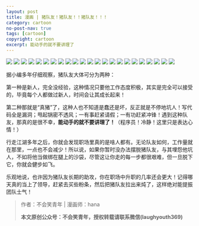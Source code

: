 ```yaml
---
layout: post
title: 漫画 | 猪队友！猪队友！！猪队友！！！
category: cartoon
no-post-nav: true
tags: [cartoon]
copyright: cartoon
excerpt: 能动手的就不要讲理了
---
```


![](http://favorites.ren/assets/images/2020/cartoon/zhuduiyou/zhuduiyou01.jpg)
![](http://favorites.ren/assets/images/2020/cartoon/zhuduiyou/zhuduiyou02.jpg)
![](http://favorites.ren/assets/images/2020/cartoon/zhuduiyou/zhuduiyou03.jpg)
![](http://favorites.ren/assets/images/2020/cartoon/zhuduiyou/zhuduiyou04.jpg)
![](http://favorites.ren/assets/images/2020/cartoon/zhuduiyou/zhuduiyou05.jpg)
![](http://favorites.ren/assets/images/2020/cartoon/zhuduiyou/zhuduiyou06.jpg)
![](http://favorites.ren/assets/images/2020/cartoon/zhuduiyou/zhuduiyou07.jpg)
![](http://favorites.ren/assets/images/2020/cartoon/zhuduiyou/zhuduiyou08.jpg)
![](http://favorites.ren/assets/images/2020/cartoon/zhuduiyou/zhuduiyou09.jpg)
![](http://favorites.ren/assets/images/2020/cartoon/zhuduiyou/zhuduiyou10.jpg)
![](http://favorites.ren/assets/images/2020/cartoon/zhuduiyou/zhuduiyou11.jpg)
![](http://favorites.ren/assets/images/2020/cartoon/zhuduiyou/zhuduiyou12.jpg)
![](http://favorites.ren/assets/images/2020/cartoon/zhuduiyou/zhuduiyou13.jpg)
![](http://favorites.ren/assets/images/2020/cartoon/zhuduiyou/zhuduiyou14.jpg)
![](http://favorites.ren/assets/images/2020/cartoon/zhuduiyou/zhuduiyou15.jpg)
![](http://favorites.ren/assets/images/2020/cartoon/zhuduiyou/zhuduiyou16.jpg)
![](http://favorites.ren/assets/images/2020/cartoon/zhuduiyou/zhuduiyou17.jpg)
![](http://favorites.ren/assets/images/2020/cartoon/zhuduiyou/zhuduiyou18.jpg)
![](http://favorites.ren/assets/images/2020/cartoon/zhuduiyou/zhuduiyou19.jpg)
![](http://favorites.ren/assets/images/2020/cartoon/zhuduiyou/zhuduiyou20.jpg)
![](http://favorites.ren/assets/images/2020/cartoon/zhuduiyou/zhuduiyou21.jpg)
![](http://favorites.ren/assets/images/2020/cartoon/zhuduiyou/zhuduiyou22.jpg)
![](http://favorites.ren/assets/images/2020/cartoon/zhuduiyou/zhuduiyou23.jpg)

据小编多年仔细观察，猪队友大体可分为两种：

第一种是新人，完全没经验，这种情况只要他工作态度积极，其实是完全可以接受的，毕竟每个人都做过新人，时间会让其成长起来！

第二种那就是“真猪”了，这种人也不知道是蠢还是坏，反正就是不停地坑人！写代码全是漏洞；甩起锅密不透风；一有事赶紧请假；一有功赶紧冲锋！遇到这种队友，那真的是很不幸，**能动手的就不要讲理了！**（程序员！冷静！这里只是表达心情！）

行走江湖多年之后，你就会发现职场里真的是啥人都有。无论队友如何，工作量就在那里，一点也不会减少！所以说，如果你暂时没办法摆脱猪队友，与其埋怨他坑人，不如将他当做绑在腿上的沙袋，尽管这让你走的每一步都很艰难，但一旦脱下它，你就会健步如飞。

乐观地说，也许因为猪队友长期的助攻，你在职场中升职的几率还会更大！记得哪天真的当上了领导，赶紧去买些粉条，然后把猪队友拉出来炖了，这样绝对能提振团队士气！

>作者：不会笑青年 | 漫画师：hana
>
>**本文原创公众号：不会笑青年，授权转载请联系微信(laughyouth369)**